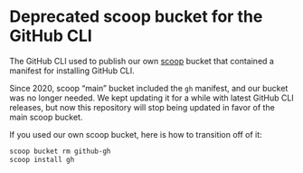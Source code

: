 # Deprecated scoop bucket for the GitHub CLI

The GitHub CLI used to publish our own [scoop](https://scoop.sh/) bucket that contained a manifest for installing GitHub CLI.

Since 2020, scoop “main” bucket included the `gh` manifest, and our bucket was no longer needed. We kept updating it for a while with latest GitHub CLI releases, but now this repository will stop being updated in favor of the main scoop bucket.

If you used our own scoop bucket, here is how to transition off of it:

```sh
scoop bucket rm github-gh
scoop install gh
```
